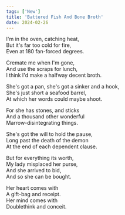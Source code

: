 ```yaml
---
tags: ['New']
title: 'Battered Fish And Bone Broth'
date: 2024-02-26
---
```


I'm in the oven, catching heat,  
But it's far too cold for fire,  
Even at 180 fan-forced degrees.

Cremate me when I'm gone,  
And use the scraps for lunch,  
I think I'd make a halfway decent broth.

She's got a pan, she's got a sinker and a hook,  
She's just short a seafood barrel,  
At which her words could maybe shoot.

For she has stones, and sticks  
And a thousand other wonderful  
Marrow-disintegrating things.

She's got the will to hold the pause,  
Long past the death of the demon  
At the end of each dependent clause.

But for everything its worth,  
My lady misplaced her purse,  
And she arrived to bid,  
And so she can be bought.

Her heart comes with  
A gift-bag and receipt.  
Her mind comes with  
Doublethink and conceit.

